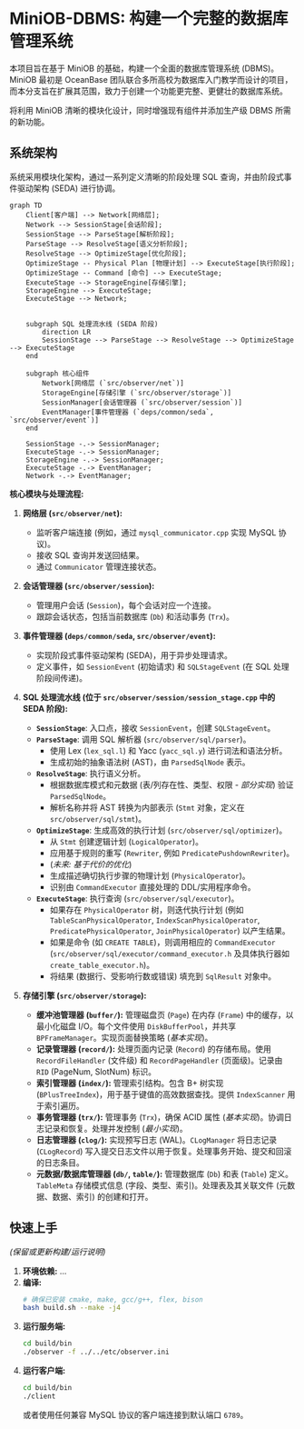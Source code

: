 # MiniOB-DBMS: 构建一个完整的数据库管理系统

本项目旨在基于 MiniOB 的基础，构建一个全面的数据库管理系统 (DBMS)。MiniOB 最初是 OceanBase 团队联合多所高校为数据库入门教学而设计的项目，而本分支旨在扩展其范围，致力于创建一个功能更完整、更健壮的数据库系统。

将利用 MiniOB 清晰的模块化设计，同时增强现有组件并添加生产级 DBMS 所需的新功能。

## 系统架构

系统采用模块化架构，通过一系列定义清晰的阶段处理 SQL 查询，并由阶段式事件驱动架构 (SEDA) 进行协调。

```mermaid
graph TD
    Client[客户端] --> Network[网络层];
    Network --> SessionStage[会话阶段];
    SessionStage --> ParseStage[解析阶段];
    ParseStage --> ResolveStage[语义分析阶段];
    ResolveStage --> OptimizeStage[优化阶段];
    OptimizeStage -- Physical Plan [物理计划] --> ExecuteStage[执行阶段];
    OptimizeStage -- Command [命令] --> ExecuteStage;
    ExecuteStage --> StorageEngine[存储引擎];
    StorageEngine --> ExecuteStage;
    ExecuteStage --> Network;


    subgraph SQL 处理流水线 (SEDA 阶段)
        direction LR
        SessionStage --> ParseStage --> ResolveStage --> OptimizeStage --> ExecuteStage
    end

    subgraph 核心组件
        Network[网络层 (`src/observer/net`)]
        StorageEngine[存储引擎 (`src/observer/storage`)]
        SessionManager[会话管理器 (`src/observer/session`)]
        EventManager[事件管理器 (`deps/common/seda`, `src/observer/event`)]
    end

    SessionStage -.-> SessionManager;
    ExecuteStage -.-> SessionManager;
    StorageEngine -.-> SessionManager;
    ExecuteStage -.-> EventManager;
    Network -.-> EventManager;

```

**核心模块与处理流程:**

1.  **网络层 (`src/observer/net`):**
    *   监听客户端连接 (例如，通过 `mysql_communicator.cpp` 实现 MySQL 协议)。
    *   接收 SQL 查询并发送回结果。
    *   通过 `Communicator` 管理连接状态。

2.  **会话管理器 (`src/observer/session`):**
    *   管理用户会话 (`Session`)，每个会话对应一个连接。
    *   跟踪会话状态，包括当前数据库 (`Db`) 和活动事务 (`Trx`)。

3.  **事件管理器 (`deps/common/seda`, `src/observer/event`):**
    *   实现阶段式事件驱动架构 (SEDA)，用于异步处理请求。
    *   定义事件，如 `SessionEvent` (初始请求) 和 `SQLStageEvent` (在 SQL 处理阶段间传递)。

4.  **SQL 处理流水线 (位于 `src/observer/session/session_stage.cpp` 中的 SEDA 阶段):**
    *   **`SessionStage`**: 入口点，接收 `SessionEvent`，创建 `SQLStageEvent`。
    *   **`ParseStage`**: 调用 SQL 解析器 (`src/observer/sql/parser`)。
        *   使用 Lex (`lex_sql.l`) 和 Yacc (`yacc_sql.y`) 进行词法和语法分析。
        *   生成初始的抽象语法树 (AST)，由 `ParsedSqlNode` 表示。
    *   **`ResolveStage`**: 执行语义分析。
        *   根据数据库模式和元数据 (表/列存在性、类型、权限 - *部分实现*) 验证 `ParsedSqlNode`。
        *   解析名称并将 AST 转换为内部表示 (`Stmt` 对象，定义在 `src/observer/sql/stmt`)。
    *   **`OptimizeStage`**: 生成高效的执行计划 (`src/observer/sql/optimizer`)。
        *   从 `Stmt` 创建逻辑计划 (`LogicalOperator`)。
        *   应用基于规则的重写 (`Rewriter`, 例如 `PredicatePushdownRewriter`)。
        *   (*未来: 基于代价的优化*)
        *   生成描述确切执行步骤的物理计划 (`PhysicalOperator`)。
        *   识别由 `CommandExecutor` 直接处理的 DDL/实用程序命令。
    *   **`ExecuteStage`**: 执行查询 (`src/observer/sql/executor`)。
        *   如果存在 `PhysicalOperator` 树，则迭代执行计划 (例如 `TableScanPhysicalOperator`, `IndexScanPhysicalOperator`, `PredicatePhysicalOperator`, `JoinPhysicalOperator`) 以产生结果。
        *   如果是命令 (如 `CREATE TABLE`)，则调用相应的 `CommandExecutor` (`src/observer/sql/executor/command_executor.h` 及具体执行器如 `create_table_executor.h`)。
        *   将结果 (数据行、受影响行数或错误) 填充到 `SqlResult` 对象中。

5.  **存储引擎 (`src/observer/storage`):**
    *   **缓冲池管理器 (`buffer/`):** 管理磁盘页 (`Page`) 在内存 (`Frame`) 中的缓存，以最小化磁盘 I/O。每个文件使用 `DiskBufferPool`，并共享 `BPFrameManager`。实现页面替换策略 (*基本实现*)。
    *   **记录管理器 (`record/`):** 处理页面内记录 (`Record`) 的存储布局。使用 `RecordFileHandler` (文件级) 和 `RecordPageHandler` (页面级)。记录由 `RID` (PageNum, SlotNum) 标识。
    *   **索引管理器 (`index/`):** 管理索引结构。包含 B+ 树实现 (`BPlusTreeIndex`)，用于基于键值的高效数据查找。提供 `IndexScanner` 用于索引遍历。
    *   **事务管理器 (`trx/`):** 管理事务 (`Trx`)，确保 ACID 属性 (*基本实现*)。协调日志记录和恢复。处理并发控制 (*最小实现*)。
    *   **日志管理器 (`clog/`):** 实现预写日志 (WAL)。`CLogManager` 将日志记录 (`CLogRecord`) 写入提交日志文件以用于恢复。处理事务开始、提交和回滚的日志条目。
    *   **元数据/数据库管理器 (`db/`, `table/`):** 管理数据库 (`Db`) 和表 (`Table`) 定义。`TableMeta` 存储模式信息 (字段、类型、索引)。处理表及其关联文件 (元数据、数据、索引) 的创建和打开。

## 快速上手

*(保留或更新构建/运行说明)*

1.  **环境依赖:** ...
2.  **编译:**
    ```bash
    # 确保已安装 cmake, make, gcc/g++, flex, bison
    bash build.sh --make -j4
    ```
3.  **运行服务端:**
    ```bash
    cd build/bin
    ./observer -f ../../etc/observer.ini
    ```
4.  **运行客户端:**
    ```bash
    cd build/bin
    ./client
    ```
    或者使用任何兼容 MySQL 协议的客户端连接到默认端口 `6789`。

